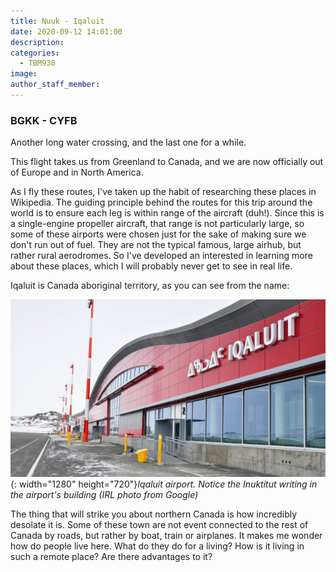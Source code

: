 ```yaml
---
title: Nuuk - Iqaluit
date: 2020-09-12 14:01:00
description:
categories:
  - TBM930
image:
author_staff_member:
---
```


### BGKK - CYFB

Another long water crossing, and the last one for a while.

This flight takes us from Greenland to Canada, and we are now officially out of Europe and in North America.

As I fly these routes, I've taken up the habit of researching these places in Wikipedia. The guiding principle behind the routes for this trip around the world is to ensure each leg is within range of the aircraft (duh\!). Since this is a single-engine propeller aircraft, that range is not particularly large, so some of these airports were chosen just for the sake of making sure we don't run out of fuel. They are not the typical famous, large airhub, but rather rural aerodromes. So I've developed an interested in learning more about these places, which I will probably never get to see in real life.

Iqaluit is Canada aboriginal territory, as you can see from the name:

![](/images/post_uploads/iqaluit-airport.jpg "Iqaluit airport. Notice the Inuktitut writing in the airport's building (IRL photo from Google)"){: width="1280" height="720"}*Iqaluit airport. Notice the Inuktitut writing in the airport's building (IRL photo from Google)*

The thing that will strike you about northern Canada is how incredibly desolate it is. Some of these town are not event connected to the rest of Canada by roads, but rather by boat, train or airplanes. It makes me wonder how do people live here. What do they do for a living? How is it living in such a remote place? Are there advantages to it?